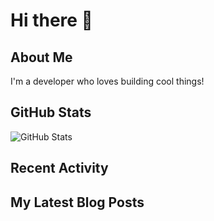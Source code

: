 # Hi there 👋

## About Me
I'm a developer who loves building cool things!

## GitHub Stats
![GitHub Stats](https://github-readme-stats.vercel.app/api?username=your-username&show_icons=true&theme=radical)

## Recent Activity
<!-- RECENT_ACTIVITY:START -->
<!-- RECENT_ACTIVITY:END -->

## My Latest Blog Posts
<!-- BLOG-POSTS:START -->
<!-- BLOG-POSTS:END -->
